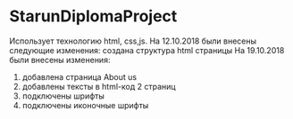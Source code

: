 # StarunDiplomaProject
Использует технологию html, css,js.
На 12.10.2018 были внесены следующие изменения:
создана структура html страницы
На 19.10.2018 были внесены изменения:
1. добавлена страница About us
2. добавлены тексты в html-код 2 страниц
3. подключены шрифты
4. подключены иконочные шрифты
